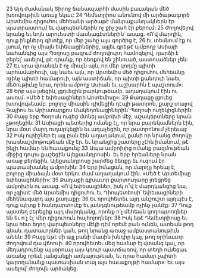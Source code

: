 23 Այդ ժամանակ Տիրոջ ճանապարհի մասին բաւական մեծ խռովութիւն առաջ եկաւ: 24 Դեմետրիոս անունով մի արծաթագործ Արտեմիս դիցուհու մեհեանի արծաթէ մանրաքանդակներն էր պատրաստում եւ վարպետներին ոչ քիչ շահ էր բերում: 25 Ժողովելով նրանց եւ նոյն արուեստի մասնագէտներին՝ ասաց. «Ո՛վ մարդիկ, դուք ինքներդ գիտէք, որ մեր շահը այս գործից է, 26 եւ տեսնում էք ու լսում, որ ոչ միայն եփեսացիներից, այլեւ գրեթէ ամբողջ Ասիայի նահանգից այս Պօղոսը բազում ժողովուրդ համոզելով, դարձի է բերել՝ ասելով, թէ դրանք, որ ձեռքով են շինուած, աստուածներ չեն: 27 Եւ սրա վտանգն է ոչ միայն այն, որ մեր կողմը պիտի արհամարհուի, այլ նաեւ այն, որ Արտեմիս մեծ դիցուհու մեհեանը ոչինչ պիտի համարուի, այն աստիճան, որ պիտի քանդուի նաեւ մեծութիւնը նրա, որին ամբողջ Ասիան եւ աշխարհն է պաշտում»: 28 Երբ այս լսեցին, լցուեցին բարկութեամբ. աղաղակում էին ու ասում. «Մեծ է եփեսացիների Արտեմիսը»: 29 Քաղաքը լցուեց խռովութեամբ. բոլորը միասին դիմեցին դէպի թատրոն, քարշ տալով Գայիոս եւ Արիստարքոս Մակեդոնացիներին՝ Պօղոսի ուղեկիցներին: 30 Բայց երբ Պօղոսն ուզեց մտնել ամբոխի մէջ, աշակերտները նրան չթողեցին: 31 Ասիացի պետերից ոմանք էլ, որ նրա բարեկամներն էին, նրա մօտ մարդ ուղարկեցին եւ աղաչեցին, որ թատրոնում չերեւայ: 32 Իսկ ուրիշներ էլ այլ բան էին աղաղակում, քանի որ նրանց ժողովը խառնաշփոթութեան մէջ էր. եւ նրանցից շատերը չէին իմանում, թէ ինչի համար են հաւաքուել: 33 Ապա ամբոխից ոմանք բազմութեան միջից դուրս քաշեցին Ալեքսանդրոսին. եւ երբ հրեաները նրան առաջ բերեցին, Ալեքսանդրոսը շարժեց ձեռքը եւ ուզում էր պատասխանել ամբոխին: 34 Երբ իմացան, որ մարդը հրեայ է, բոլորը միաձայն մօտ երկու ժամ աղաղակում էին. «Մեծ է Արտեմիսը եփեսացիների»: 35 Քաղաքի գլխաւոր քարտուղարը լռեցրեց ամբոխին ու ասաց. «Ո՛վ եփեսացիներ, իսկ ո՞վ է մարդկանցից նա, որ չգիտէ մեծ Արտեմիս դիցուհու եւ Դիոպետէոսի՝ եփեսացիների մեհենազարդ այս քաղաքը: 36 Եւ որովհետեւ այդ անշուշտ այդպէս է, դուք պէտք է հանդարտուէք եւ յանդգնութեամբ ոչինչ չանէք: 37 Դուք այստեղ բերեցիք այդ մարդկանց, որոնք ո՛չ մեհեան կողոպտողներ են եւ ո՛չ էլ՝ մեր դիցուհուն հայհոյողներ: 38 Իսկ եթէ Դեմետրիոսը եւ նրա հետ եղող վարպետները մէկի դէմ որեւէ բան ունեն, ատեան թող գնան. դատաւորներ կան, թող նրանց առաջ ամբաստանութիւն անեն: 39 Բայց եթէ մի այլ բանի մասին խնդիր կայ, թող օրինաւոր ժողովում դա վճռուի. 40 որովհետեւ մեզ համար էլ վտանգ կայ, որ մեղադրուենք այսօրուայ այս կռուի պատճառով, որ տեղի ունեցաւ առանց որեւէ յանցանքի առկայութեան, եւ դրա համար չպիտի կարողանանք պատասխան տալ այս հաւաքոյթի համար»: Եւ այս ասելով՝ ժողովն արձակեց:

